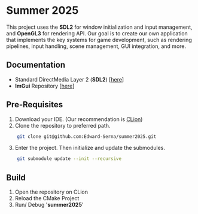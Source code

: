 # Summer 2025
This project uses the **SDL2** for window initialization and input management, and **OpenGL3** for rendering API. Our 
goal is to create our own application that implements the key systems for game development, such as rendering 
pipelines, input handling, scene management, GUI integration, and more.

## Documentation
* Standard DirectMedia Layer 2 (**SDL2**) [[here](https://wiki.libsdl.org/SDL2/FrontPage)]
* **ImGui** Repository [[here](git@github.com:ocornut/imgui.git)]

## Pre-Requisites
1. Download your IDE. (Our recommendation is [CLion](https://www.jetbrains.com/clion/download/#section=windows))
2. Clone the repository to preferred path.
```bash
    git clone git@github.com:Edward-Serna/summer2025.git
```
3. Enter the project. Then initialize and update the submodules.
```bash
    git submodule update --init --recursive
```

## Build
1. Open the repository on CLion
2. Reload the CMake Project
3. Run/ Debug '**summer2025**'